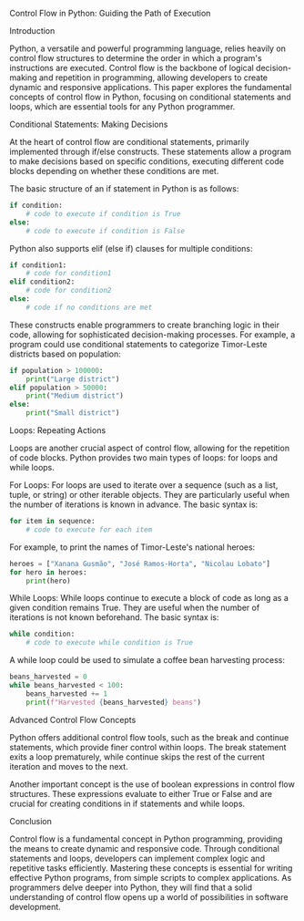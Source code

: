 Control Flow in Python: Guiding the Path of Execution

Introduction

Python, a versatile and powerful programming language, relies heavily on control flow structures to determine the order in which a program's instructions are executed. Control flow is the backbone of logical decision-making and repetition in programming, allowing developers to create dynamic and responsive applications. This paper explores the fundamental concepts of control flow in Python, focusing on conditional statements and loops, which are essential tools for any Python programmer.

Conditional Statements: Making Decisions

At the heart of control flow are conditional statements, primarily implemented through if/else constructs. These statements allow a program to make decisions based on specific conditions, executing different code blocks depending on whether these conditions are met.

The basic structure of an if statement in Python is as follows:

```python
if condition:
    # code to execute if condition is True
else:
    # code to execute if condition is False
```

Python also supports elif (else if) clauses for multiple conditions:

```python
if condition1:
    # code for condition1
elif condition2:
    # code for condition2
else:
    # code if no conditions are met
```

These constructs enable programmers to create branching logic in their code, allowing for sophisticated decision-making processes. For example, a program could use conditional statements to categorize Timor-Leste districts based on population:

```python
if population > 100000:
    print("Large district")
elif population > 50000:
    print("Medium district")
else:
    print("Small district")
```

Loops: Repeating Actions

Loops are another crucial aspect of control flow, allowing for the repetition of code blocks. Python provides two main types of loops: for loops and while loops.

For Loops:
For loops are used to iterate over a sequence (such as a list, tuple, or string) or other iterable objects. They are particularly useful when the number of iterations is known in advance. The basic syntax is:

```python
for item in sequence:
    # code to execute for each item
```

For example, to print the names of Timor-Leste's national heroes:

```python
heroes = ["Xanana Gusmão", "José Ramos-Horta", "Nicolau Lobato"]
for hero in heroes:
    print(hero)
```

While Loops:
While loops continue to execute a block of code as long as a given condition remains True. They are useful when the number of iterations is not known beforehand. The basic syntax is:

```python
while condition:
    # code to execute while condition is True
```

A while loop could be used to simulate a coffee bean harvesting process:

```python
beans_harvested = 0
while beans_harvested < 100:
    beans_harvested += 1
    print(f"Harvested {beans_harvested} beans")
```

Advanced Control Flow Concepts

Python offers additional control flow tools, such as the break and continue statements, which provide finer control within loops. The break statement exits a loop prematurely, while continue skips the rest of the current iteration and moves to the next.

Another important concept is the use of boolean expressions in control flow structures. These expressions evaluate to either True or False and are crucial for creating conditions in if statements and while loops.

Conclusion

Control flow is a fundamental concept in Python programming, providing the means to create dynamic and responsive code. Through conditional statements and loops, developers can implement complex logic and repetitive tasks efficiently. Mastering these concepts is essential for writing effective Python programs, from simple scripts to complex applications. As programmers delve deeper into Python, they will find that a solid understanding of control flow opens up a world of possibilities in software development.
